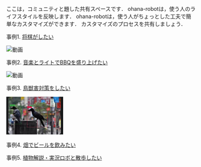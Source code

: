 ここは，コミュニティと題した共有スペースです．
ohana-robotは，使う人のライフスタイルを反映します．
ohana-robotは，使う人がちょっとした工夫で簡単なカスタマイズができます．
カスタマイズのプロセスを共有しましょう．

事例1. [将棋がしたい](examples/1.shogi/README.md)

 <img src="examples/1.shogi/img/IMG_3730.PNG" alt="動画" style="width: 30%;">

事例2. [音楽とライトでBBQを盛り上げたい](examples/2.BBQ/README.md)

 <img src="examples/2.BBQ/img/video.gif" alt="動画" style="width: 30%;">
 
事例3. [鳥獣害対策をしたい](examples/3.WildlifePestControl/README.md)

<img src="examples/3.WildlifePestControl/img/crow.png" alt="画像1" style="width: 30%; height: auto; max-height: 200px;">

事例4. [畑でビールを飲みたい](examples/4.Beer/README.md)


事例5. [植物解説・実況ロボと散歩したい](examples/5.PlantWalking/README.md)

